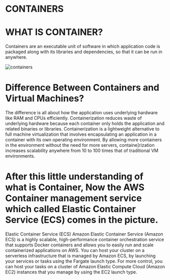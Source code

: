 # CONTAINERS

 #  WHAT IS CONTAINER?
 
 Containers are an executable unit of software in which application code is packaged along with its libraries and dependencies, so that it can be run in anywhere.
 
![containers](https://user-images.githubusercontent.com/54776422/142869919-dbf4195d-1a6a-4996-adbf-79e48c9ec69a.png)

# Difference Between Containers and Virtual Machines?

The difference is all about how the application uses underlying hardware like RAM and CPUs efficiently. Containerization reduces waste of underlying hardware because each container only holds the application and related binaries or libraries. Containerization is a lightweight alternative to full machine virtualization that involves encapsulating an application in a container with its own operating environment. By allowing more containers in the environment without the need for more servers, containe]rization increases scalability anywhere from 10 to 100 times that of traditional VM environments.

# After this little understanding of what is Container, Now the AWS Container management service which called Elastic Container Service (ECS) comes in the picture.

Elastic Container Service (ECS) Amazon Elastic Container Service (Amazon ECS) is a highly scalable, high-performance container orchestration service that supports Docker containers and allows you to easily run and scale containerized applications on AWS. You can host your cluster on a serverless infrastructure that is managed by Amazon ECS, by launching your services or tasks using the Fargate launch type. For more control, you can host your tasks on a cluster of Amazon Elastic Compute Cloud (Amazon EC2) instances that you manage by using the EC2 launch type.

